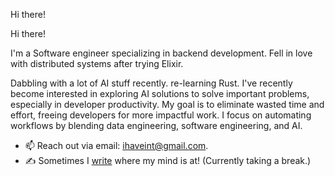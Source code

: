 Hi there!

Hi there!

I'm a Software engineer specializing in backend development. Fell in love with distributed systems after trying Elixir.

Dabbling with a lot of AI stuff recently. re-learning Rust. I've recently become interested in exploring AI solutions to solve important problems, especially in developer productivity. My goal is to eliminate wasted time and effort, freeing developers for more impactful work. I focus on automating workflows by blending data engineering, software engineering, and AI.

- 📫 Reach out via email: ihaveint@gmail.com.
- ✍️ Sometimes I <a href="https://ihaveint.github.io">write</a> where my mind is at! (Currently taking a break.)
